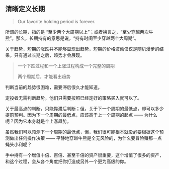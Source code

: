 ## 清晰定义长期

> Our favorite holding period is forever.

所谓的长期，指的是 “至少两个大周期以上”；或者换言之，“至少穿越两次牛熊”。那么，长期持有的意思是说，“持有时间至少穿越两个大周期”。

关于趋势，短期的涨跌并不能够显现出趋势，短期的价格波动仅仅是随机漫步的结果。只有通过长期之后，趋势才会展现。

> 一个下跌过程和一个上涨过程构成一个完整的周期
>
> 两个周期后，才能看出趋势

判断当前的趋势很困难，需要滞后很久才能知道。

定投者无需判断趋势，他们只需要按照已经定好的策略买入就可以了。

关于最高点的判断，只能靠滞后判断；但，关于下一个周期的最低点，却可以多少提前预判。因为下一个周期的最低点，应该高于上一个周期的起点 —— 为什么呢？因为它本身就是个上涨趋势。

虽然我们可以预测下一个周期的最低点，但，我们很可能根本就没必要根据这个预测做出任何操作决策 —— 平静地穿越牛熊是全无风险的，为什么要冒险赚那一点蝇头小利呢？

手中持有一个增值十倍、百倍、甚至千倍的资产很重要，这个增值了很多的资产，和这个过程，会从各个角度把你打造成另外一个更为高级的你。